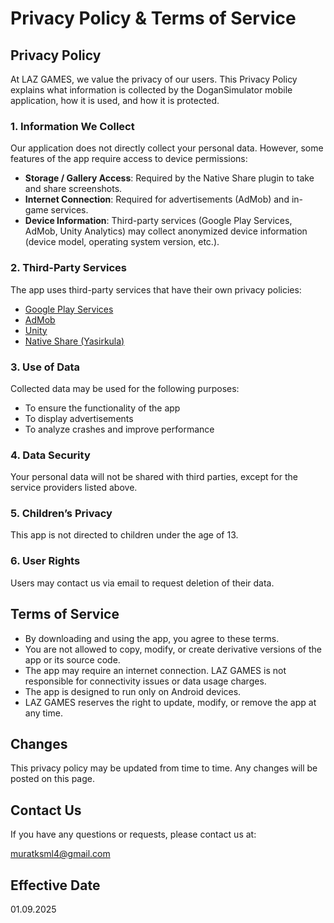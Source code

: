 # Privacy Policy & Terms of Service

## Privacy Policy

At LAZ GAMES, we value the privacy of our users. This Privacy Policy explains what information is collected by the DoganSimulator mobile application, how it is used, and how it is protected.

### 1. Information We Collect

Our application does not directly collect your personal data. However, some features of the app require access to device permissions:

- **Storage / Gallery Access**: Required by the Native Share plugin to take and share screenshots.
- **Internet Connection**: Required for advertisements (AdMob) and in-game services.
- **Device Information**: Third-party services (Google Play Services, AdMob, Unity Analytics) may collect anonymized device information (device model, operating system version, etc.).

### 2. Third-Party Services

The app uses third-party services that have their own privacy policies:

- [Google Play Services](https://policies.google.com/privacy)
- [AdMob](https://support.google.com/admob/answer/6128543)
- [Unity](https://unity.com/legal/privacy-policy)
- [Native Share (Yasirkula)](https://github.com/yasirkula/UnityNativeShare)

### 3. Use of Data

Collected data may be used for the following purposes:

- To ensure the functionality of the app
- To display advertisements
- To analyze crashes and improve performance

### 4. Data Security

Your personal data will not be shared with third parties, except for the service providers listed above.

### 5. Children’s Privacy

This app is not directed to children under the age of 13.

### 6. User Rights

Users may contact us via email to request deletion of their data.

## Terms of Service

- By downloading and using the app, you agree to these terms.
- You are not allowed to copy, modify, or create derivative versions of the app or its source code.
- The app may require an internet connection. LAZ GAMES is not responsible for connectivity issues or data usage charges.
- The app is designed to run only on Android devices.
- LAZ GAMES reserves the right to update, modify, or remove the app at any time.

## Changes

This privacy policy may be updated from time to time. Any changes will be posted on this page.

## Contact Us

If you have any questions or requests, please contact us at:

[muratksml4@gmail.com](mailto:muratksml4@gmail.com)

## Effective Date

01.09.2025
